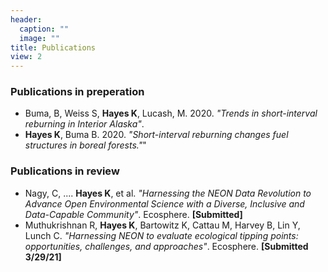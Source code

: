 ```yaml
---
header:
  caption: ""
  image: ""
title: Publications
view: 2
---
```


### Publications in preperation
- Buma, B, Weiss S, **Hayes K**, Lucash, M. 2020. *"Trends in short-interval reburning in Interior Alaska"*. 
- **Hayes K**, Buma B. 2020. *"Short-interval reburning changes fuel structures in boreal forests."*" 

### Publications in review
- Nagy, C, .... **Hayes K**, et al. *"Harnessing the NEON Data Revolution to Advance Open Environmental Science with a Diverse, Inclusive and Data-Capable Community"*. Ecosphere. **[Submitted]**
- Muthukrishnan R, **Hayes K**, Bartowitz K, Cattau M, Harvey B, Lin Y, Lunch C. *"Harnessing NEON to evaluate ecological tipping points: opportunities, challenges, and approaches"*. Ecosphere. **[Submitted 3/29/21]**
